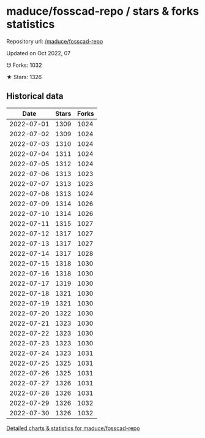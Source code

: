 # maduce/fosscad-repo / stars & forks statistics

Repository url: [/maduce/fosscad-repo](https://github.com/maduce/fosscad-repo)

Updated on Oct 2022, 07

☋ Forks: 1032

★ Stars: 1326

## Historical data
| Date | Stars | Forks |
|------|-------|-------|
| 2022-07-01 | 1309 | 1024 | 
| 2022-07-02 | 1309 | 1024 | 
| 2022-07-03 | 1310 | 1024 | 
| 2022-07-04 | 1311 | 1024 | 
| 2022-07-05 | 1312 | 1024 | 
| 2022-07-06 | 1313 | 1023 | 
| 2022-07-07 | 1313 | 1023 | 
| 2022-07-08 | 1313 | 1024 | 
| 2022-07-09 | 1314 | 1026 | 
| 2022-07-10 | 1314 | 1026 | 
| 2022-07-11 | 1315 | 1027 | 
| 2022-07-12 | 1317 | 1027 | 
| 2022-07-13 | 1317 | 1027 | 
| 2022-07-14 | 1317 | 1028 | 
| 2022-07-15 | 1318 | 1030 | 
| 2022-07-16 | 1318 | 1030 | 
| 2022-07-17 | 1319 | 1030 | 
| 2022-07-18 | 1321 | 1030 | 
| 2022-07-19 | 1321 | 1030 | 
| 2022-07-20 | 1322 | 1030 | 
| 2022-07-21 | 1323 | 1030 | 
| 2022-07-22 | 1323 | 1030 | 
| 2022-07-23 | 1323 | 1030 | 
| 2022-07-24 | 1323 | 1031 | 
| 2022-07-25 | 1325 | 1031 | 
| 2022-07-26 | 1325 | 1031 | 
| 2022-07-27 | 1326 | 1031 | 
| 2022-07-28 | 1326 | 1031 | 
| 2022-07-29 | 1326 | 1032 | 
| 2022-07-30 | 1326 | 1032 | 


[Detailed charts & statistics for maduce/fosscad-repo](https://reviewgithub.com/rep/maduce/fosscad-repo)
